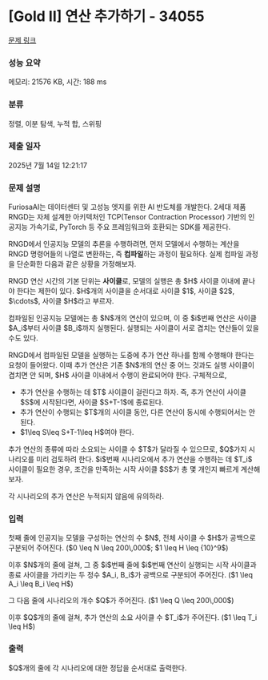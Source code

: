 # [Gold II] 연산 추가하기 - 34055 

[문제 링크](https://www.acmicpc.net/problem/34055) 

### 성능 요약

메모리: 21576 KB, 시간: 188 ms

### 분류

정렬, 이분 탐색, 누적 합, 스위핑

### 제출 일자

2025년 7월 14일 12:21:17

### 문제 설명

<p>FuriosaAI는 데이터센터 및 고성능 엣지를 위한 AI 반도체를 개발한다. 2세대 제품 RNGD는 자체 설계한 아키텍처인 TCP(Tensor Contraction Processor) 기반의 인공지능 가속기로, PyTorch 등 주요 프레임워크와 호환되는 SDK를 제공한다.</p>

<p>RNGD에서 인공지능 모델의 추론을 수행하려면, 먼저 모델에서 수행하는 계산을 RNGD 명령어들의 나열로 변환하는, 즉 <strong>컴파일</strong>하는 과정이 필요하다. 실제 컴파일 과정을 단순화한 다음과 같은 상황을 가정해보자.</p>

<p>RNGD 연산 시간의 기본 단위는 <strong>사이클</strong>로, 모델의 실행은 총 $H$ 사이클 이내에 끝나야 한다는 제한이 있다. $H$개의 사이클을 순서대로 사이클 $1$, 사이클 $2$, $\cdots$, 사이클 $H$라고 부르자.</p>

<p>컴파일된 인공지능 모델에는 총 $N$개의 연산이 있으며, 이 중 $i$번째 연산은 사이클 $A_i$부터 사이클 $B_i$까지 실행된다. 실행되는 사이클이 서로 겹치는 연산들이 있을 수도 있다.</p>

<p>RNGD에서 컴파일된 모델을 실행하는 도중에 추가 연산 하나를 함께 수행해야 한다는 요청이 들어왔다. 이때 추가 연산은 기존 $N$개의 연산 중 어느 것과도 실행 사이클이 겹치면 안 되며, $H$ 사이클 이내에서 수행이 완료되어야 한다. 구체적으로,</p>

<ul>
	<li>추가 연산을 수행하는 데 $T$ 사이클이 걸린다고 하자. 즉, 추가 연산이 사이클 $S$에 시작된다면, 사이클 $S+T-1$에 종료된다.</li>
	<li>추가 연산이 수행되는 $T$개의 사이클 동안, 다른 연산이 동시에 수행되어서는 안 된다.</li>
	<li>$1\leq S\leq S+T-1\leq H$여야 한다.</li>
</ul>

<p>추가 연산의 종류에 따라 소요되는 사이클 수 $T$가 달라질 수 있으므로, $Q$가지 시나리오를 미리 검토하려 한다. $i$번째 시나리오에서 추가 연산을 수행하는 데 $T_i$ 사이클이 필요한 경우, 조건을 만족하는 시작 사이클 $S$가 총 몇 개인지 빠르게 계산해보자.</p>

<p>각 시나리오의 추가 연산은 누적되지 않음에 유의하라.</p>

### 입력 

 <p>첫째 줄에 인공지능 모델을 구성하는 연산의 수 $N$, 전체 사이클 수 $H$가 공백으로 구분되어 주어진다. ($0 \leq N \leq 200\,000$; $1 \leq H \leq {10}^9$)</p>

<p>이후 $N$개의 줄에 걸쳐, 그 중 $i$번째 줄에 $i$번째 연산이 실행되는 시작 사이클과 종료 사이클을 가리키는 두 정수 $A_i, B_i$가 공백으로 구분되어 주어진다. ($1 \leq A_i \leq B_i \leq H$)</p>

<p>그 다음 줄에 시나리오의 개수 $Q$가 주어진다. ($1 \leq Q \leq 200\,000$)</p>

<p>이후 $Q$개의 줄에 걸쳐, 추가 연산의 소요 사이클 수 $T_i$가 주어진다. ($1 \leq T_i \leq H$)</p>

### 출력 

 <p>$Q$개의 줄에 각 시나리오에 대한 정답을 순서대로 출력한다.</p>

